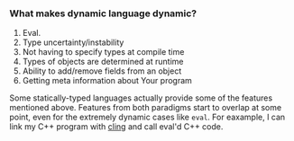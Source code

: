 ### What makes dynamic language dynamic?
1. Eval.
2. Type uncertainty/instability
3. Not having to specify types at compile time
4. Types of objects are determined at runtime
4. Ability to add/remove fields from an object
5. Getting meta information about Your program

Some statically-typed languages actually provide some of the features mentioned above. Features from both paradigms start to overlap at some point, even for the extremely dynamic cases like `eval`. For eaxample, I can link my C++ program with [cling](https://github.com/root-project/cling) and call eval'd C++ code.
